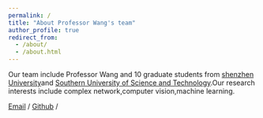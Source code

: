 ```yaml
---
permalink: /
title: "About Professor Wang's team"
author_profile: true
redirect_from: 
  - /about/
  - /about.html
---
```


Our team include Professor Wang and 10 graduate students from [shenzhen University](https://www.szu.edu.cn)and [Southern University of Science and Technology](https://www.sustech.edu.cn).Our research interests include complex network,computer vision,machine learning.

[Email](2410095045@mails.szu.edu.cn) / [Github](https://github.com/jh819) /
